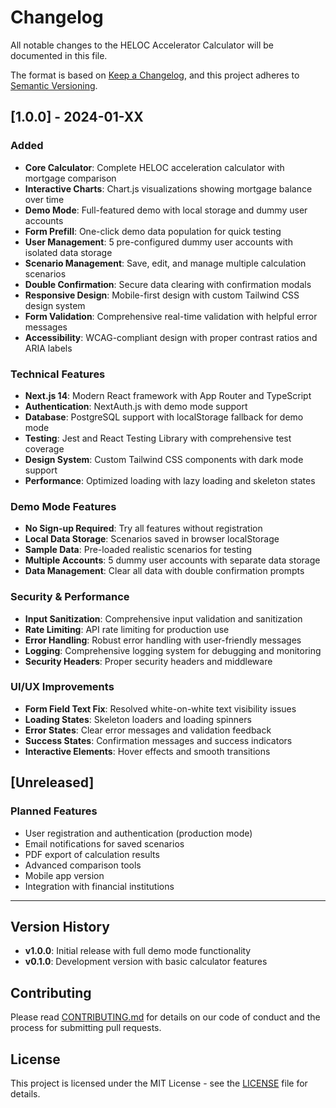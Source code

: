 # Changelog

All notable changes to the HELOC Accelerator Calculator will be documented in this file.

The format is based on [Keep a Changelog](https://keepachangelog.com/en/1.0.0/),
and this project adheres to [Semantic Versioning](https://semver.org/spec/v2.0.0.html).

## [1.0.0] - 2024-01-XX

### Added

- **Core Calculator**: Complete HELOC acceleration calculator with mortgage comparison
- **Interactive Charts**: Chart.js visualizations showing mortgage balance over time
- **Demo Mode**: Full-featured demo with local storage and dummy user accounts
- **Form Prefill**: One-click demo data population for quick testing
- **User Management**: 5 pre-configured dummy user accounts with isolated data storage
- **Scenario Management**: Save, edit, and manage multiple calculation scenarios
- **Double Confirmation**: Secure data clearing with confirmation modals
- **Responsive Design**: Mobile-first design with custom Tailwind CSS design system
- **Form Validation**: Comprehensive real-time validation with helpful error messages
- **Accessibility**: WCAG-compliant design with proper contrast ratios and ARIA labels

### Technical Features

- **Next.js 14**: Modern React framework with App Router and TypeScript
- **Authentication**: NextAuth.js with demo mode support
- **Database**: PostgreSQL support with localStorage fallback for demo mode
- **Testing**: Jest and React Testing Library with comprehensive test coverage
- **Design System**: Custom Tailwind CSS components with dark mode support
- **Performance**: Optimized loading with lazy loading and skeleton states

### Demo Mode Features

- **No Sign-up Required**: Try all features without registration
- **Local Data Storage**: Scenarios saved in browser localStorage
- **Sample Data**: Pre-loaded realistic scenarios for testing
- **Multiple Accounts**: 5 dummy user accounts with separate data storage
- **Data Management**: Clear all data with double confirmation prompts

### Security & Performance

- **Input Sanitization**: Comprehensive input validation and sanitization
- **Rate Limiting**: API rate limiting for production use
- **Error Handling**: Robust error handling with user-friendly messages
- **Logging**: Comprehensive logging system for debugging and monitoring
- **Security Headers**: Proper security headers and middleware

### UI/UX Improvements

- **Form Field Text Fix**: Resolved white-on-white text visibility issues
- **Loading States**: Skeleton loaders and loading spinners
- **Error States**: Clear error messages and validation feedback
- **Success States**: Confirmation messages and success indicators
- **Interactive Elements**: Hover effects and smooth transitions

## [Unreleased]

### Planned Features

- User registration and authentication (production mode)
- Email notifications for saved scenarios
- PDF export of calculation results
- Advanced comparison tools
- Mobile app version
- Integration with financial institutions

---

## Version History

- **v1.0.0**: Initial release with full demo mode functionality
- **v0.1.0**: Development version with basic calculator features

## Contributing

Please read [CONTRIBUTING.md](CONTRIBUTING.md) for details on our code of conduct and the process for submitting pull requests.

## License

This project is licensed under the MIT License - see the [LICENSE](LICENSE) file for details.
